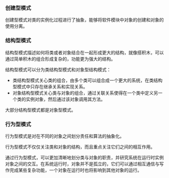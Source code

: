 ### 创建型模式
创建型模式对类的实例化过程进行了抽象，能够将软件模块中对象的创建和对象的使用分离。

### 结构型模式
结构型模式描述如何将类或者对象结合在一起形成更大的结构，就像搭积木，可以通过简单积木的组合形成复杂的，功能更为强大的结构。

结构型模式可以分为类结构型模式和对象型结构模式：
- 类结构型模式关心类的组合，由多个类可以组合成一个更大的系统，在类结构型模式中只存在继承关系和实现关系。
- 对象结构型模式关心类与对象的组合，通过关联关系使得在一个类中定义另一个类的实例对象，然后通过该对象调用其方法。

大部分结构型模式都是对象型模式。

### 行为型模式
行为型模式是对在不同的对象之间划分责任和算法的抽象化。

行为型模式不仅仅关注类和对象的结构，而且重点关注它们之间的相互作用。

通过行为型模式，可以更加清晰地划分类与对象的职责，并研究系统在运行时实例对象之间的交互。在系统运行时，对象并不是孤立的，它们可以通过相互通信与写作完成某些复杂功能，一个对象在运行时也将影响到其他对象的运行。